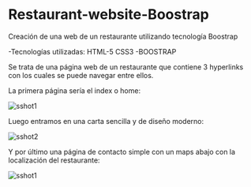 # Restaurant-website-Boostrap
Creación de una web de un restaurante utilizando tecnología Boostrap

-Tecnologías utilizadas: 
	HTML-5
	CSS3
	-BOOSTRAP


Se trata de una página web de un restaurante que contiene 3 hyperlinks con los cuales se puede navegar entre ellos.

La primera página sería el index o home:

<img src="../material/Screenshot_1.png" alt="sshot1">

Luego entramos en una carta sencilla y de diseño moderno:

<img src="../material/Screenshot_2.png" alt="sshot2">

Y por último una página de contacto simple con un maps abajo con la localización del restaurante:

<img src="../material/Screenshot_3.png" alt="sshot1">




